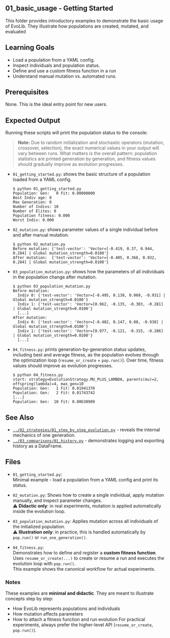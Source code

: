 ## 01_basic_usage - Getting Started

This folder provides introductory examples to demonstrate the basic usage of EvoLib.
They illustrate how populations are created, mutated, and evaluated


## Learning Goals
- Load a population from a YAML config.
- Inspect individuals and population status.
- Define and use a custom fitness function in a run
- Understand manual mutation vs. automated runs.

## Prerequisites
None. This is the ideal entry point for new users.

## Expected Output

Running these scripts will print the population status to the console:

> **Note:** Due to random initialization and stochastic operators (mutation, crossover, selection),
> the exact numerical values in your output will vary between runs.
> What matters is the overall pattern: population statistics are printed generation by generation,
> and fitness values should gradually improve as evolution progresses.

- `01_getting_started.py`: shows the basic structure of a population loaded from a YAML config.
    ```
    $ python 01_getting_started.py
    Population: Gen:   0 Fit: 0.00000000
    Best Indiv age: 0
    Max Generation: 0
    Number of Indivs: 10
    Number of Elites: 0
    Population fitness: 0.000
    Worst Indiv: 0.000
    ```

- `02_mutation.py`: shows parameter values of a single individual before and after manual mutation.
    ```
    $ python 02_mutation.py 
    Before mutation: {'test-vector': 'Vector=[-0.419, 0.37, 0.944, 0.284] | Global mutation_strength=0.0100'}
    After mutation:  {'test-vector': 'Vector=[-0.405, 0.368, 0.932, 0.284] | Global mutation_strength=0.0100'}
    ```

- `03_population_mutation.py`: shows how the parameters of all individuals in the population change after mutation.
    ```
    $ python 03_population_mutation.py
    Before mutation:
      Indiv 0: {'test-vector': 'Vector=[-0.495, 0.138, 0.069, -0.931] | Global mutation_strength=0.0100'}
      Indiv 1: {'test-vector': 'Vector=[0.962, -0.135, -0.303, -0.281] | Global mutation_strength=0.0100'}
      [...]
    After mutation:
      Indiv 0: {'test-vector': 'Vector=[-0.482, 0.147, 0.08, -0.938] | Global mutation_strength=0.0100'}
      Indiv 1: {'test-vector': 'Vector=[0.977, -0.121, -0.315, -0.286] | Global mutation_strength=0.0100'}
      [...]
    ```

- `04_fitness.py`: prints generation-by-generation status updates, including best and average fitness, as the population evolves through the optimization loop (`resume_or_create` + `pop.run()`). Over time, fitness values should improve as evolution progresses.
    ```
    $ python 04_fitness.py 
    start: strategy=EvolutionStrategy.MU_PLUS_LAMBDA, parents(mu)=2, offspring(lambda)=4, max_gen=10
    Population: Gen:   1 Fit: 0.01941376
    Population: Gen:   2 Fit: 0.01743742
    [...]
    Population: Gen:  10 Fit: 0.00638989
    ```

## See Also
- [`../02_strategies/01_step_by_step_evolution.py`](../02_strategies/01_step_by_step_evolution.py) - reveals the internal mechanics of one generation.
- [`../03_comparisons/01_history.py`](../03_comparisons/01_history.py) - demonstrates logging and exporting history as a DataFrame.

## Files
- `01_getting_started.py`:  
  Minimal example - load a population from a YAML config and print its status.  

- `02_mutation.py`:
  Shows how to create a single individual, apply mutation manually, and inspect parameter changes.<br>
  ⚠️ **Didactic only**: in real experiments, mutation is applied automatically inside the evolution loop.

- `03_population_mutation.py`:
  Applies mutation across all individuals of the initialized population.<br>
  ⚠️ **Illustration only**: in practice, this is handled automatically by `pop.run()` or `run_one_generation()`.

- `04_fitness.py`:  
  Demonstrates how to define and register a **custom fitness function**.  
  Uses `resume_or_create(...)` to create or resume a run and executes the evolution loop with `pop.run()`.  
  This example shows the canonical workflow for actual experiments.


### Notes
These examples are **minimal and didactic**.
They are meant to illustrate concepts step by step:
- How EvoLib represents populations and individuals
- How mutation affects parameters
- How to attach a fitness function and run evolution
For practical experiments, always prefer the higher-level API (`resume_or_create`, `pop.run()`).

